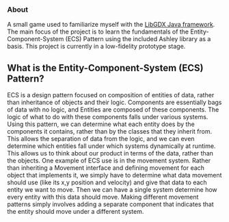 ### About
A small game used to familiarize myself with the [LibGDX Java framework](libgdx.com). The main focus of the project is to learn the fundamentals of the Entity-Component-System (ECS) Pattern using the included Ashley library as a basis. This project is currently in a low-fidelity prototype stage.

## What is the Entity-Component-System (ECS) Pattern?
ECS is a design pattern focused on composition of entities of data, rather than inheritance of objects and their logic. Components are essentially bags of data with no logic, and Entities are composed of these components. The logic of what to do with these components falls under various systems.
Using this pattern, we can determine what each entity does by the components it contains, rather than by the classes that they inherit from. This allows the separation of data from the logic, and we can even determine which entities fall under which systems dynamically at runtime. This allows us to think about our product in terms of the data, rather than the objects.
One example of ECS use is in the movement system. Rather than inheriting a Movement interface and defining movement for each object that implements it, we simply have to determine what data movement should use (like its x,y position and velocity) and give that data to each entity we want to move. Then we can have a single system determine how every entity with this data should move. Making different movement patterns simply involves adding a separate component that indicates that the entity should move under a different system.
